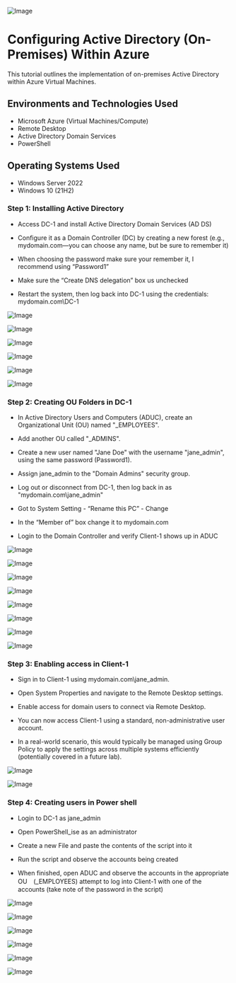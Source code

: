![Image](https://github.com/user-attachments/assets/5cde0913-0053-42bf-8927-9adcce00239b)

<h1>Configuring Active Directory (On-Premises) Within Azure</h1>
This tutorial outlines the implementation of on-premises Active Directory within Azure Virtual Machines.<br />

<h2>Environments and Technologies Used</h2>

- Microsoft Azure (Virtual Machines/Compute)
- Remote Desktop
- Active Directory Domain Services
- PowerShell

<h2>Operating Systems Used </h2>

- Windows Server 2022
- Windows 10 (21H2)





<h3>Step 1: Installing Active Directory</h3>

- Access DC-1 and install Active Directory Domain Services (AD DS)

- Configure it as a Domain Controller (DC) by creating a new forest (e.g., mydomain.com—you can choose any name, but be sure to remember it) 

- When  choosing the password make sure your remember it, I recommend using “Password1”

- Make sure the “Create DNS delegation” box us unchecked

- Restart the system, then log back into DC-1 using the credentials: mydomain.com\DC-1

 ![Image](https://github.com/user-attachments/assets/d283c54f-63eb-467d-ab0e-72113998a843)

![Image](https://github.com/user-attachments/assets/4f96646b-1b7b-4585-abe6-9e0cd1645cbb)

![Image](https://github.com/user-attachments/assets/1849946c-ae74-46ff-8c5f-9669c20cdfdd)

![Image](https://github.com/user-attachments/assets/4ae4bf4f-ef4a-46a1-b06a-bd4e14bb9b3a)

![Image](https://github.com/user-attachments/assets/e592e919-6815-4adc-9c39-ba45972eda07)

![Image](https://github.com/user-attachments/assets/910e3e8a-82e3-457d-9eec-efdaa9949948)





<h3>Step 2: Creating OU Folders in DC-1</h3>

- In Active Directory Users and Computers (ADUC), create an Organizational Unit (OU) named "_EMPLOYEES".

- Add another OU called "_ADMINS".

- Create a new user named "Jane Doe" with the username "jane_admin", using the same password (Password1).

- Assign jane_admin to the "Domain Admins" security group.

- Log out or disconnect from DC-1, then log back in as "mydomain.com\jane_admin"

- Got to System Setting - “Rename this PC” -  Change 
- In the  “Member of” box change it to mydomain.com

- Login to the Domain Controller and verify Client-1 shows up in ADUC

![Image](https://github.com/user-attachments/assets/7c47262a-665a-4ec4-8e17-62b2c5fa4754)

![Image](https://github.com/user-attachments/assets/d6ade182-2c06-40cc-8211-2cc37a2bb688)

![Image](https://github.com/user-attachments/assets/a2a5bcf5-0327-46c8-92d5-d66e533a2bac)

![Image](https://github.com/user-attachments/assets/87d65946-d1e6-44e3-a8dd-c36964d6cccf)

![Image](https://github.com/user-attachments/assets/94b69f60-96d6-4dca-b654-02ead2d618b8)

![Image](https://github.com/user-attachments/assets/4df41702-2a55-4043-881e-d418ab2614cb)

![Image](https://github.com/user-attachments/assets/4c060bde-a7ca-44ae-851e-497c61560dbd)

![Image](https://github.com/user-attachments/assets/9724bdd3-0d46-4fb7-9213-04dd525e6bae)





<h3>Step 3: Enabling access in Client-1</h3>

- Sign in to Client-1 using mydomain.com\jane_admin.

- Open System Properties and navigate to the Remote Desktop settings.

- Enable access for domain users to connect via Remote Desktop.

- You can now access Client-1 using a standard, non-administrative user account.

- In a real-world scenario, this would typically be managed using Group Policy to apply the settings across multiple systems efficiently (potentially covered in a future lab).


![Image](https://github.com/user-attachments/assets/52e6cff6-d361-47af-8797-96922f255875)

![Image](https://github.com/user-attachments/assets/1aba628b-3dfe-48c8-b0e1-e9cc76306f52)



<h3>Step 4: Creating users in Power shell</h3>

- Login to DC-1 as jane_admin

- Open PowerShell_ise as an administrator

- Create a new File and paste the contents of the script into it

- Run the script and observe the accounts being created

- When finished, open ADUC and observe the accounts in the appropriate OU　(_EMPLOYEES)
       attempt to log into Client-1 with one of the accounts (take note of the password in the script)



![Image](https://github.com/user-attachments/assets/ad0ebe3f-cf87-4485-96fe-9337119aa7aa)

![Image](https://github.com/user-attachments/assets/4dea7d6c-17b4-4c34-b78c-58c9b0a94095)

![Image](https://github.com/user-attachments/assets/a3874d16-9979-4fe5-a8ed-64e627b396ce)

![Image](https://github.com/user-attachments/assets/c5a35234-ce34-4f96-970a-2fdb8b8941a6)

![Image](https://github.com/user-attachments/assets/199dc402-e4d3-4820-92d8-50e88461b97c)

![Image](https://github.com/user-attachments/assets/5f7c4624-4067-4f56-925e-4a8e6a7eeedf)
